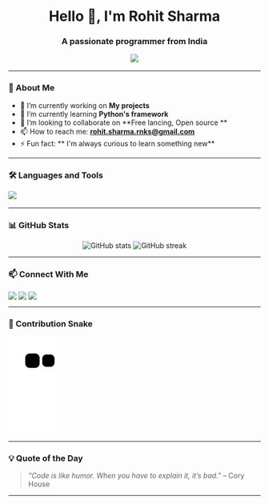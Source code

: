  <h1 align="center">Hello 👋, I'm Rohit Sharma</h1>
<h3 align="center">A passionate programmer from India</h3>

<p align="center">
  <img src="https://readme-typing-svg.demolab.com/?lines=Welcome+to+my+GitHub!;I'm+a+passionate+coder;I+love+building+cool+things&center=true&width=440&height=45&color=58A6FF&vCenter=true&pause=1000&size=22" />
</p>

---

### 🧠 About Me

- 🔭 I’m currently working on **My projects**
- 🌱 I’m currently learning **Python's framework**
- 👯 I’m looking to collaborate on **Free lancing, Open source **
- 📫 How to reach me: **rohit.sharma.rnks@gmail.com**
- ⚡ Fun fact: ** I'm always curious to learn something new**

---

### 🛠️ Languages and Tools

<p align="left">
  <img src="https://skillicons.dev/icons?i=python,js,html,css,linkedin,git,github,ai,figma,docker&perline=8" />
</p>

---

### 📊 GitHub Stats

<p align="center">
  <img src="https://github-readme-stats.vercel.app/api?username=NeonSync&show_icons=true&theme=tokyonight" alt="GitHub stats" />
  <img src="https://github-readme-streak-stats.herokuapp.com/?user=NeonSync&theme=tokyonight" alt="GitHub streak" />
</p>

---

### 📫 Connect With Me

<p align="left">
  <a href="https://www.linkedin.com/in/rohit-sharma-codes/" target="blank"><img align="center" src="https://skillicons.dev/icons?i=linkedin" height="30" /></a>
  <a href="mailto:rohit.sharma.rnks@gmail.com"><img align="center" src="https://skillicons.dev/icons?i=gmail" height="30" /></a>
  <a href="https://www.instagram.com/rohiittt.s/" target="blank"><img align="center" src="https://skillicons.dev/icons?i=instagram" height="30" /></a>
</p>

---
### 🐍 Contribution Snake

![snake gif](https://github.com/NeonSync/NeonSync/blob/output/github-contribution-grid-snake.svg)

---

### 💡 Quote of the Day

> _"Code is like humor. When you have to explain it, it’s bad."_ – Cory House
---

